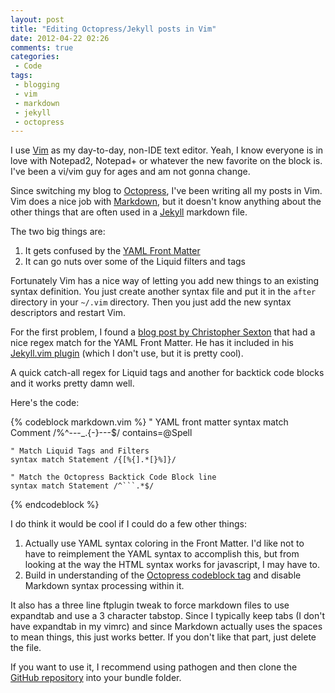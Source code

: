 ```yaml
---
layout: post
title: "Editing Octopress/Jekyll posts in Vim"
date: 2012-04-22 02:26
comments: true
categories: 
 - Code
tags:
 - blogging
 - vim
 - markdown
 - jekyll
 - octopress
---
```


I use [Vim][6] as my day-to-day, non-IDE text editor. Yeah, I know everyone is in
love with Notepad2, Notepad+ or whatever the new favorite on the block is. I've
been a vi/vim guy for ages and am not gonna change.

Since switching my blog to [Octopress][5], I've been writing all my posts in Vim.
Vim does a nice job with [Markdown][7], but it doesn't know anything about the other
things that are often used in a [Jekyll][9] markdown file.

The two big things are:

1. It gets confused by the [YAML Front Matter][8]
2. It can go nuts over some of the Liquid filters and tags

Fortunately Vim has a nice way of letting you add new things to an existing
syntax definition. You just create another syntax file and put it in the
`after` directory in your `~/.vim` directory. Then you just add the new syntax
descriptors and restart Vim.

For the first problem, I found a [blog post by Christopher Sexton][10] that had a
nice regex match for the YAML Front Matter. He has it included in his
[Jekyll.vim plugin][2] (which I don't use, but it is pretty cool).

A quick catch-all regex for Liquid tags and another for backtick code blocks
and it works pretty damn well.

Here's the code:

{% codeblock markdown.vim %}
    " YAML front matter
    syntax match Comment /\%^---\_.\{-}---$/ contains=@Spell
    
    " Match Liquid Tags and Filters
    syntax match Statement /{[%{].*[}%]}/
    
    " Match the Octopress Backtick Code Block line
    syntax match Statement /^```.*$/
{% endcodeblock %}

I do think it would be cool if I could do a few other things:

1. Actually use YAML syntax coloring in the Front Matter. I'd like not to have
   to reimplement the YAML syntax to accomplish this, but from looking at the
   way the HTML syntax works for javascript, I may have to.
2. Build in understanding of the [Octopress codeblock tag][4] and disable
   Markdown syntax processing within it.

It also has a three line ftplugin tweak to force markdown files to use
expandtab and use a 3 character tabstop. Since I typically keep tabs (I don't
have expandtab in my vimrc) and since Markdown actually uses the spaces to mean
things, this just works better. If you don't like that part, just delete the
file.

If you want to use it, I recommend using pathogen and then clone the [GitHub
repository][3] into your bundle folder. 

[1]: http://octopress.org/docs/plugins/backtick-codeblock/
[2]: https://github.com/csexton/jekyll.vim
[3]: https://github.com/PProvost/vim-markdown-jekyll
[4]: http://octopress.org/docs/plugins/codeblock/
[5]: http://octopress.org/
[6]: http://www.vim.org/
[7]: http://daringfireball.net/projects/markdown/
[8]: https://github.com/mojombo/jekyll/wiki/yaml-front-matter
[9]: https://github.com/mojombo/jekyll
[10]: http://www.codeography.com/2010/02/20/making-vim-play-nice-with-jekylls-yaml-front-matter.html
